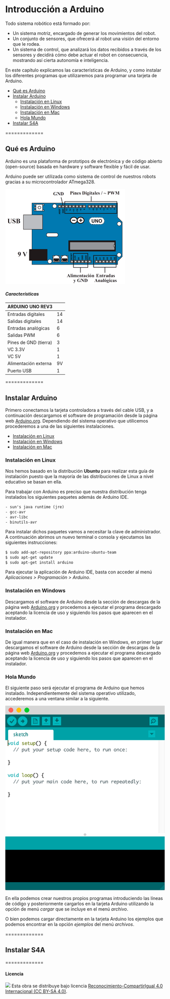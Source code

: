 # Introducción a Arduino

Todo sistema robótico está formado por:
- Un sistema motriz, encargado de generar los movimientos del robot.
- Un conjunto de sensores, que ofrecerá al robot una visión del entorno que le rodea.
- Un sistema de control, que analizará los datos recibidos a través de los sensores y decidirá cómo debe actuar el robot en consecuencia, mostrando así cierta autonomía e inteligencia.

En este capítulo explicamos las características de Arduino, y como instalar los diferentes programas que utilizaremos para programar una tarjeta de Arduino.

- [Qué es Arduino](#qué-es-arduino)
- [Instalar Arduino](#instalar-arduino)
	- [Instalación en Linux](#instalación-en-linux)
	- [Instalación en Windows](#instalación-en-windows)
	- [Instalación en Mac](#instalación-en-mac)
	- [Hola Mundo](#hola-mundo)
- [Instalar S4A](#resistencias)




=============



## Qué es Arduino

Arduino es una plataforma de prototipos de electrónica y de código abierto (open-source) basada en hardware y software flexible y fácil de usar. 

Arduino puede ser utilizada como sistema de control de nuestros robots gracias a su microcontrolador ATmega328.

![Arduino UNO Rev1](imagenes/arduino-uno.png)

#### *Características*

| ARDUINO UNO REV3          |           |
| ------------------------- | --------- |
| Entradas digitales        | 14        |
| Salidas digitales         | 14        |
| Entradas analógicas       | 6         |
| Salidas PWM       		| 6         |
| Pines de GND (tierra)     | 3         |
| VC 3.3V                   | 1         |
| VC 5V                     | 1         |
| Alimentación externa      | 9V        |
| Puerto USB                | 1         |



=============





## Instalar Arduino

Primero conectamos la tarjeta controladora a través del cable USB, y a continuación descargamos el software de programación desde la página web [Arduino.org](http://www.arduino.org). Dependiendo del sistema operativo que utilicemos procederemos a una de las siguientes instalaciones.

- [Instalación en Linux](#instalación-en-linux)
- [Instalación en Windows](#instalación-en-windows)
- [Instalación en Mac](#instalación-en-mac)

### Instalación en Linux

Nos hemos basado en la distribución **Ubuntu** para realizar esta guía de instalación puesto que la mayoría de las distribuciones de Linux a nivel educativo se basan en ella.

Para trabajar con Arduino es preciso que nuestra distribución tenga instalados los siguientes paquetes además de Arduino IDE.

```
- sun's java runtime (jre)
- gcc-avr
- avr-libc
- binutils-avr
```

Para instalar dichos paquetes vamos a necesitar la clave de administrador. A continuación abrimos un nuevo terminal o consola y ejecutamos las siguientes instrucciones:

```
$ sudo add-apt-repository ppa:arduino-ubuntu-team
$ sudo apt-get update
$ sudo apt-get install arduino
```

Para ejecutar la aplicación de Arduino IDE, basta con acceder al menú *Aplicaciones > Programación > Arduino*.


### Instalación en Windows

Descargamos el software de Arduino desde la sección de descargas de la página web [Arduino.org](http://www.arduino.org/downloads) y procedemos a ejecutar el programa descargado aceptando la licencia de uso y siguiendo los pasos que aparecen en el instalador.


### Instalación en Mac

De igual manera que en el caso de instalación en Windows, en primer lugar descargamos el software de Arduino desde la sección de descargas de la página web [Arduino.org](http://www.arduino.org/downloads) y procedemos a ejecutar el programa descargado aceptando la licencia de uso y siguiendo los pasos que aparecen en el instalador.


### Hola Mundo

El siguiente paso será ejecutar el programa de Arduino que hemos instalado. Independientemente del sistema operativo utilizado, accederemos a una ventana similar a la siguiente.

![Software de Arduino](imagenes/software-arduino.png)

En ella podemos crear nuestros propios programas introduciendo las líneas de código y posteriormente cargarlos en la tarjeta Arduino utilizando la opción de menú *cargar* que se incluye en el menú *archivo*.

O bien podemos cargar directamente en la tarjeta Arduino los ejemplos que podemos encontrar en la opción *ejemplos* del menú *archivos*.

=============





## Instalar S4A





=============





#### Licencia

<img src="http://i.creativecommons.org/l/by-sa/4.0/88x31.png" /> Esta obra se distribuye bajo licencia [Reconocimiento-CompartirIgual 4.0 Internacional (CC BY-SA 4.0)](https://creativecommons.org/licenses/by-sa/4.0/deed.es_ES).
